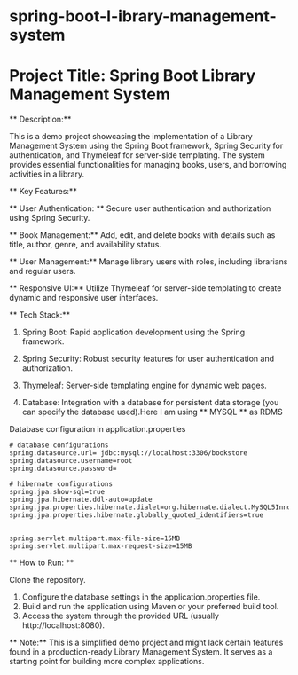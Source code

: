 # spring-boot-l-ibrary-management-system

# Project Title: Spring Boot Library Management System

** Description:**

This is a demo project showcasing the implementation of a Library Management System using the Spring Boot framework, Spring Security for authentication, and Thymeleaf for server-side templating. The system provides essential functionalities for managing books, users, and borrowing activities in a library.

** Key Features:**

** User Authentication: ** Secure user authentication and authorization using Spring Security.

** Book Management:** Add, edit, and delete books with details such as title, author, genre, and availability status.

** User Management:** Manage library users with roles, including librarians and regular users.


** Responsive UI:** Utilize Thymeleaf for server-side templating to create dynamic and responsive user interfaces.

** Tech Stack:**

1. Spring Boot: Rapid application development using the Spring framework.

2. Spring Security: Robust security features for user authentication and authorization.

3. Thymeleaf: Server-side templating engine for dynamic web pages.

4. Database:  Integration with a database for persistent data storage (you can specify the database used).Here I am using ** MYSQL ** as RDMS


Database configuration in application.properties

```
# database configurations
spring.datasource.url= jdbc:mysql://localhost:3306/bookstore
spring.datasource.username=root
spring.datasource.password=

# hibernate configurations
spring.jpa.show-sql=true
spring.jpa.hibernate.ddl-auto=update
spring.jpa.properties.hibernate.dialet=org.hibernate.dialect.MySQL5InnoDBDialect
spring.jpa.properties.hibernate.globally_quoted_identifiers=true


spring.servlet.multipart.max-file-size=15MB
spring.servlet.multipart.max-request-size=15MB
```


** How to Run: **

Clone the repository.
1. Configure the database settings in the application.properties file.
2. Build and run the application using Maven or your preferred build tool.
3. Access the system through the provided URL (usually http://localhost:8080).

** Note:** This is a simplified demo project and might lack certain features found in a production-ready Library Management System. It serves as a starting point for building more complex applications.






